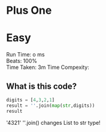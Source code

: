 Plus One
=========
# Easy
Run Time: o ms         
Beats: 100%      
Time Taken: 3m
Time Compexity: 

## What is this code?
```python
digits = [4,3,2,1]
result = ''.join(map(str,digits))
result
```
'4321' 
''.join() changes List to str type!  
